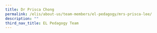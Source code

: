 ```yaml
---
title: Dr Prisca Chong
permalink: /elis/about-us/team-members/el-pedagogy/mrs-prisca-lee/
description: ""
third_nav_title: EL Pedagogy Team
---
```

